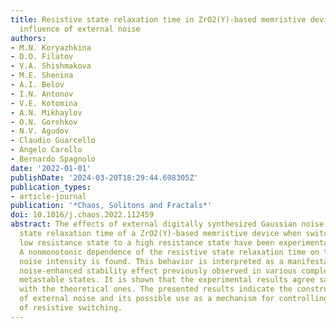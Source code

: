 ```yaml
---
title: Resistive state relaxation time in ZrO2(Y)-based memristive devices under the
  influence of external noise
authors:
- M.N. Koryazhkina
- D.O. Filatov
- V.A. Shishmakova
- M.E. Shenina
- A.I. Belov
- I.N. Antonov
- V.E. Kotomina
- A.N. Mikhaylov
- O.N. Gorshkov
- N.V. Agudov
- Claudio Guarcello
- Angelo Carollo
- Bernardo Spagnolo
date: '2022-01-01'
publishDate: '2024-03-20T18:29:44.698305Z'
publication_types:
- article-journal
publication: '*Chaos, Solitons and Fractals*'
doi: 10.1016/j.chaos.2022.112459
abstract: The effects of external digitally synthesized Gaussian noise on the resistive
  state relaxation time of a ZrO2(Y)-based memristive device when switching from a
  low resistance state to a high resistance state have been experimentally investigated.
  A nonmonotonic dependence of the resistive state relaxation time on the external
  noise intensity is found. This behavior is interpreted as a manifestation of the
  noise-enhanced stability effect previously observed in various complex systems with
  metastable states. It is shown that the experimental results agree satisfactorily
  with the theoretical ones. The presented results indicate the constructive role
  of external noise and its possible use as a mechanism for controlling the kinetics
  of resistive switching.
---
```

